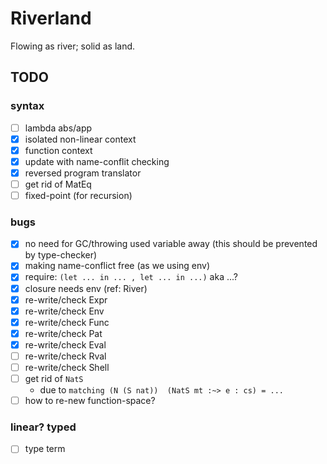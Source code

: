 # Riverland

Flowing as river; solid as land.

## TODO

### syntax

+ [ ] lambda abs/app
+ [x] isolated non-linear context
+ [x] function context
+ [x] update with name-conflit checking
+ [x] reversed program translator
+ [ ] get rid of MatEq
+ [ ] fixed-point (for recursion)

### bugs

+ [x] no need for GC/throwing used variable away (this should be prevented by type-checker)
+ [x] making name-conflict free (as we using env)
+ [x] require: `(let ... in ... , let ... in ...)` aka ...?
+ [x] closure needs env (ref: River)
+ [x] re-write/check Expr
+ [x] re-write/check Env
+ [x] re-write/check Func
+ [x] re-write/check Pat
+ [x] re-write/check Eval
+ [ ] re-write/check Rval
+ [ ] re-write/check Shell
+ [ ] get rid of `NatS`
    + due to `matching (N (S nat))  (NatS mt :~> e : cs) = ...`
+ [ ] how to re-new function-space?

### linear? typed

+ [ ] type term
